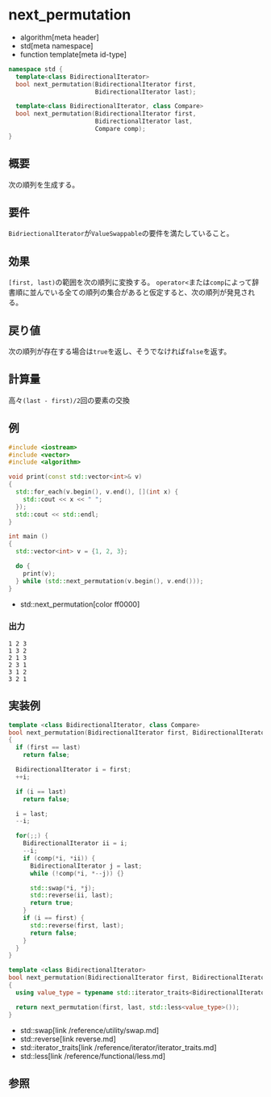 # next_permutation
* algorithm[meta header]
* std[meta namespace]
* function template[meta id-type]

```cpp
namespace std {
  template<class BidirectionalIterator>
  bool next_permutation(BidirectionalIterator first,
                        BidirectionalIterator last);

  template<class BidirectionalIterator, class Compare>
  bool next_permutation(BidirectionalIterator first,
                        BidirectionalIterator last,
                        Compare comp);
}
```

## 概要
次の順列を生成する。


## 要件
`BidriectionalIterator`が`ValueSwappable`の要件を満たしていること。


## 効果
`[first, last)`の範囲を次の順列に変換する。
`operator<`または`comp`によって辞書順に並んでいる全ての順列の集合があると仮定すると、次の順列が発見される。


## 戻り値
次の順列が存在する場合は`true`を返し、そうでなければ`false`を返す。


## 計算量
高々`(last - first)/2`回の要素の交換


## 例
```cpp
#include <iostream>
#include <vector>
#include <algorithm>

void print(const std::vector<int>& v)
{
  std::for_each(v.begin(), v.end(), [](int x) {
    std::cout << x << " ";
  });
  std::cout << std::endl;
}

int main ()
{
  std::vector<int> v = {1, 2, 3};

  do {
    print(v);
  } while (std::next_permutation(v.begin(), v.end()));
}
```
* std::next_permutation[color ff0000]

### 出力
```
1 2 3 
1 3 2 
2 1 3 
2 3 1 
3 1 2 
3 2 1 
```

## 実装例

```cpp
template <class BidirectionalIterator, class Compare>
bool next_permutation(BidirectionalIterator first, BidirectionalIterator last, Compare comp)
{
  if (first == last)
    return false;

  BidirectionalIterator i = first;
  ++i;

  if (i == last)
    return false;

  i = last;
  --i;

  for(;;) {
    BidirectionalIterator ii = i;
    --i;
    if (comp(*i, *ii)) {
      BidirectionalIterator j = last;
      while (!comp(*i, *--j)) {}

      std::swap(*i, *j);
      std::reverse(ii, last);
      return true;
    }
    if (i == first) {
      std::reverse(first, last);
      return false;
    }
  }
}

template <class BidirectionalIterator>
bool next_permutation(BidirectionalIterator first, BidirectionalIterator last)
{
  using value_type = typename std::iterator_traits<BidirectionalIterator>::value_type;

  return next_permutation(first, last, std::less<value_type>());
}
```
* std::swap[link /reference/utility/swap.md]
* std::reverse[link reverse.md]
* std::iterator_traits[link /reference/iterator/iterator_traits.md]
* std::less[link /reference/functional/less.md]

## 参照


